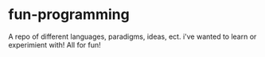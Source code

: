 # fun-programming
A repo of different languages, paradigms, ideas, ect. i've wanted to learn or experimient with! All for fun!
